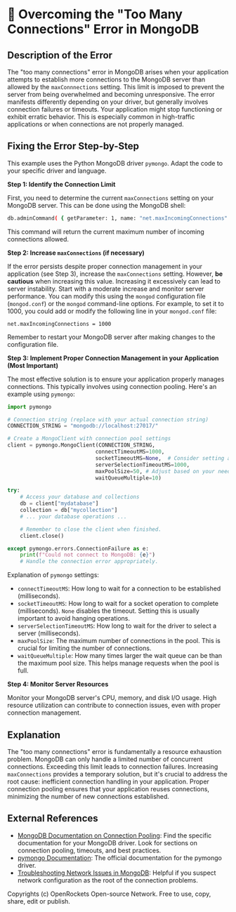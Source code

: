# 🐞 Overcoming the "Too Many Connections" Error in MongoDB


## Description of the Error

The "too many connections" error in MongoDB arises when your application attempts to establish more connections to the MongoDB server than allowed by the `maxConnnections` setting. This limit is imposed to prevent the server from being overwhelmed and becoming unresponsive.  The error manifests differently depending on your driver, but generally involves connection failures or timeouts.  Your application might stop functioning or exhibit erratic behavior.  This is especially common in high-traffic applications or when connections are not properly managed.


## Fixing the Error Step-by-Step

This example uses the Python MongoDB driver `pymongo`. Adapt the code to your specific driver and language.

**Step 1: Identify the Connection Limit**

First, you need to determine the current `maxConnections` setting on your MongoDB server.  This can be done using the MongoDB shell:

```bash
db.adminCommand( { getParameter: 1, name: "net.maxIncomingConnections" } )
```

This command will return the current maximum number of incoming connections allowed.

**Step 2: Increase `maxConnections` (if necessary)**

If the error persists despite proper connection management in your application (see Step 3), increase the `maxConnections` setting.  However, **be cautious** when increasing this value.  Increasing it excessively can lead to server instability.  Start with a moderate increase and monitor server performance.  You can modify this using the `mongod` configuration file (`mongod.conf`) or the `mongod` command-line options.  For example, to set it to 1000, you could add or modify the following line in your `mongod.conf` file:

```
net.maxIncomingConnections = 1000
```

Remember to restart your MongoDB server after making changes to the configuration file.

**Step 3: Implement Proper Connection Management in your Application (Most Important)**

The most effective solution is to ensure your application properly manages connections.  This typically involves using connection pooling.  Here's an example using `pymongo`:

```python
import pymongo

# Connection string (replace with your actual connection string)
CONNECTION_STRING = "mongodb://localhost:27017/"

# Create a MongoClient with connection pool settings
client = pymongo.MongoClient(CONNECTION_STRING,
                            connectTimeoutMS=1000,
                            socketTimeoutMS=None,  # Consider setting a timeout
                            serverSelectionTimeoutMS=1000,
                            maxPoolSize=50, # Adjust based on your needs
                            waitQueueMultiple=10)

try:
    # Access your database and collections
    db = client["mydatabase"]
    collection = db["mycollection"]
    # ... your database operations ...

    # Remember to close the client when finished.
    client.close()

except pymongo.errors.ConnectionFailure as e:
    print(f"Could not connect to MongoDB: {e}")
    # Handle the connection error appropriately.

```
Explanation of `pymongo` settings:

* `connectTimeoutMS`: How long to wait for a connection to be established (milliseconds).
* `socketTimeoutMS`: How long to wait for a socket operation to complete (milliseconds).  `None` disables the timeout. Setting this is usually important to avoid hanging operations.
* `serverSelectionTimeoutMS`: How long to wait for the driver to select a server (milliseconds).
* `maxPoolSize`: The maximum number of connections in the pool. This is crucial for limiting the number of connections.
* `waitQueueMultiple`:  How many times larger the wait queue can be than the maximum pool size. This helps manage requests when the pool is full.


**Step 4: Monitor Server Resources**

Monitor your MongoDB server's CPU, memory, and disk I/O usage. High resource utilization can contribute to connection issues, even with proper connection management.


## Explanation

The "too many connections" error is fundamentally a resource exhaustion problem.  MongoDB can only handle a limited number of concurrent connections.  Exceeding this limit leads to connection failures.  Increasing `maxConnections` provides a temporary solution, but it's crucial to address the root cause: inefficient connection handling in your application.  Proper connection pooling ensures that your application reuses connections, minimizing the number of new connections established.

## External References

* [MongoDB Documentation on Connection Pooling](https://www.mongodb.com/docs/drivers/):  Find the specific documentation for your MongoDB driver.  Look for sections on connection pooling, timeouts, and best practices.
* [pymongo Documentation](https://pymongo.readthedocs.io/en/stable/): The official documentation for the pymongo driver.
* [Troubleshooting Network Issues in MongoDB](https://www.mongodb.com/docs/manual/tutorial/troubleshooting-network-issues/):  Helpful if you suspect network configuration as the root of the connection problems.

Copyrights (c) OpenRockets Open-source Network. Free to use, copy, share, edit or publish.

